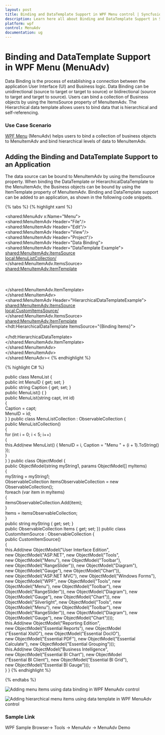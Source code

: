 ```yaml
---
layout: post
title: Binding and DataTemplate Support in WPF Menu control | Syncfusion
description: Learn here all about Binding and DataTemplate Support in Syncfusion WPF Menu (MenuAdv) control and more.
platform: wpf
control: MenuAdv
documentation: ug
---
```


# Binding and DataTemplate Support in WPF Menu (MenuAdv)

Data Binding is the process of establishing a connection between the application User Interface (UI) and Business logic. Data Binding can be unidirectional (source to target or target to source) or bidirectional (source to target and target to source). Users can bind a collection of Business objects by using the ItemsSource property of MenuItemAdv. The Hierarchical data template allows users to bind data that is hierarchical and self-referencing.

### Use Case Scenario

[WPF Menu](https://www.syncfusion.com/wpf-controls/menu) (MenuAdv) helps users to bind a collection of business objects to MenuItemAdv and bind hierarchical levels of data to MenuItemAdv.

## Adding the Binding and DataTemplate Support to an Application

The data source can be bound to MenuItemAdv by using the ItemsSource property. When binding the DataTemplate or HierarchicalDataTemplate to the MenuItemAdv, the Business objects can be bound by using the ItemTemplate property of MenuItemAdv. Binding and DataTemplate support can be added to an application, as shown in the following code snippets.

{% tabs %}
{% highlight xaml %}



<shared:MenuAdv x:Name="Menu">               
 <shared:MenuItemAdv Header="File"/>               
 <shared:MenuItemAdv Header="Edit"/>                
 <shared:MenuItemAdv Header="View"/>               
 <shared:MenuItemAdv Header="Project"/>               
 <shared:MenuItemAdv Header="Data Binding">                   
 <shared:MenuItemAdv Header="DataTemplate Example">                    
 <shared:MenuItemAdv.ItemsSource>                               
 <local:MenuListCollection/>                       
 </shared:MenuItemAdv.ItemsSource>                     
 <shared:MenuItemAdv.ItemTemplate>                          
 <DataTemplate>                               
 <TextBlock Text="{Binding Caption}"/>                         
 </DataTemplate>                        
 </shared:MenuItemAdv.ItemTemplate>                 
 </shared:MenuItemAdv>                  
 <shared:MenuItemAdv Header="HierarchicalDataTemplateExample”>                 
 <shared:MenuItemAdv.ItemsSource>                             
 <local:CustomItemsSource/>                        
 </shared:MenuItemAdv.ItemsSource>                     
 <shared:MenuItemAdv.ItemTemplate>                           
 <hdt:HierarchicalDataTemplate ItemsSource="{Binding Items}">           
 <TextBlock Text="{Binding myString}"/>                         
 </hdt:HierarchicalDataTemplate>                      
 </shared:MenuItemAdv.ItemTemplate>                    
 </shared:MenuItemAdv>              
 </shared:MenuItemAdv>           
 </shared:MenuAdv><
{% endhighlight %}

{% highlight C# %}


public class MenuList
{       
 public int MenuID { get; set; }       
 public string Caption { get; set; }       
 public MenuList() { }        
 public MenuList(string capt, int id)       
 {           
 Caption = capt;           
 MenuID = id;       
 }
 }
 public class MenuListCollection : ObservableCollection<MenuList>
 {       
 public MenuListCollection()      
 {           
 for (int i = 0; i < 5; i++)          
 {               
 this.Add(new MenuList() 
 { 
 MenuID = i, Caption = "Menu " +   (i + 1).ToString() });      
 }       
 }
 }
 public class ObjectModel
 {   
 public ObjectModel(string myString1, params ObjectModel[] myItems)        
 {           
 myString = myString1;          
 ObservableCollection<ObjectModel> itemsObservableCollection = new ObservableCollection<ObjectModel>();     
 foreach (var item in myItems)          
 {               
 itemsObservableCollection.Add(item);          
 }          
 Items = itemsObservableCollection;       
 }       
 public string myString { get; set; }       
 public ObservableCollection<ObjectModel> Items { get; set; }}
 public class CustomItemSource : ObservableCollection<ObjectModel>
 {        
 public CustomItemSource()    
 {          
 this.Add(new ObjectModel("User Interface Edition",  
 new ObjectModel("ASP.NET", new ObjectModel("Tools",   
 new ObjectModel("Menu"), new ObjectModel("Toolbar"),   
 new ObjectModel("RangeSlider")), new ObjectModel("Diagram"),           
 new ObjectModel("Gauge"), new ObjectModel("Chart")),         
 new ObjectModel("ASP.NET MVC"), new ObjectModel("Windows Forms"),         
 new ObjectModel("WPF", new ObjectModel("Tools", new            
 ObjectModel("Menu"), new ObjectModel("Toolbar"), new           
 ObjectModel("RangeSlider")), new ObjectModel("Diagram"), new         
 ObjectModel("Gauge"), new ObjectModel("Chart")), new          
 ObjectModel("Silverlight", new ObjectModel("Tools", new      
 ObjectModel("Menu"), new ObjectModel("Toolbar"), new        
 ObjectModel("RangeSlider")), new ObjectModel("Diagram"), new         
 ObjectModel("Gauge"), new ObjectModel("Chart"))));           
 this.Add(new ObjectModel("Reporting Edition",            
 new ObjectModel("Essential Reports"), new ObjectModel      
 ("Essential XlsIO"), new ObjectModel("Essential DocIO"),        
 new ObjectModel("Essential PDF"), new ObjectModel("Essential   
 Calculate"), new ObjectModel("Essential Grouping")));          
 this.Add(new ObjectModel("Business Intelligence",          
 new ObjectModel("Essential BI Chart"), new ObjectModel           
 ("Essential BI Client"), new ObjectModel("Essential BI Grid"),   
 new ObjectModel("Essential BI Gauge")));        
 }
 }
{% endhighlight %}

{% endtabs %}



![Adding menu items using data binding in WPF MenuAdv control](Binding-and-DataTemplate-Support_images/Binding-and-DataTemplate-Support_img1.png)



![Adding hierarchical menu items using data template in WPF MenuAdv control ](Binding-and-DataTemplate-Support_images/Binding-and-DataTemplate-Support_img2.png)



### Sample Link

WPF Sample Browser-> Tools -> MenuAdv -> MenuAdv Demo

